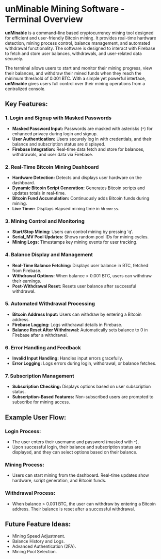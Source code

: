 # unMinable Mining Software - Terminal Overview


**unMinable** is a command-line based cryptocurrency mining tool designed for efficient and user-friendly Bitcoin mining. It provides real-time hardware detection, mining process control, balance management, and automated withdrawal functionality. The software is designed to interact with Firebase to fetch and store user balances, withdrawals, and user-related data securely.

The terminal allows users to start and monitor their mining progress, view their balances, and withdraw their mined funds when they reach the minimum threshold of 0.001 BTC. With a simple yet powerful interface, **unMinable** gives users full control over their mining operations from a centralized console.

## Key Features:

### 1. Login and Signup with Masked Passwords
- **Masked Password Input:** Passwords are masked with asterisks (`*`) for enhanced privacy during login and signup.
- **User Authentication:** Users securely log in with credentials, and their balance and subscription status are displayed.
- **Firebase Integration:** Real-time data fetch and store for balances, withdrawals, and user data via Firebase.

### 2. Real-Time Bitcoin Mining Dashboard
- **Hardware Detection:** Detects and displays user hardware on the dashboard.
- **Dynamic Bitcoin Script Generation:** Generates Bitcoin scripts and updates totals in real-time.
- **Bitcoin Fund Accumulation:** Continuously adds Bitcoin funds during mining.
- **Live Timer:** Displays elapsed mining time in `hh:mm:ss`.

### 3. Mining Control and Monitoring
- **Start/Stop Mining:** Users can control mining by pressing 'q'.
- **Serial_MV Pool Updates:** Shows random pool IDs for mining cycles.
- **Mining Logs:** Timestamps key mining events for user tracking.

### 4. Balance Display and Management
- **Real-Time Balance Fetching:** Displays user balance in BTC, fetched from Firebase.
- **Withdrawal Options:** When balance > 0.001 BTC, users can withdraw their earnings.
- **Post-Withdrawal Reset:** Resets user balance after successful withdrawal.

### 5. Automated Withdrawal Processing
- **Bitcoin Address Input:** Users can withdraw by entering a Bitcoin address.
- **Firebase Logging:** Logs withdrawal details in Firebase.
- **Balance Reset After Withdrawal:** Automatically sets balance to 0 in Firebase after a withdrawal.

### 6. Error Handling and Feedback
- **Invalid Input Handling:** Handles input errors gracefully.
- **Error Logging:** Logs errors during login, withdrawal, or balance fetches.

### 7. Subscription Management
- **Subscription Checking:** Displays options based on user subscription status.
- **Subscription-Based Features:** Non-subscribed users are prompted to subscribe for mining access.

## Example User Flow:

### Login Process:
- The user enters their username and password (masked with `*`).
- Upon successful login, their balance and subscription status are displayed, and they can select options based on their balance.

### Mining Process:
- Users can start mining from the dashboard. Real-time updates show hardware, script generation, and Bitcoin funds.

### Withdrawal Process:
- When balance > 0.001 BTC, the user can withdraw by entering a Bitcoin address. Their balance is reset after a successful withdrawal.

## Future Feature Ideas:
- Mining Speed Adjustment.
- Balance History and Logs.
- Advanced Authentication (2FA).
- Mining Pool Selection.
